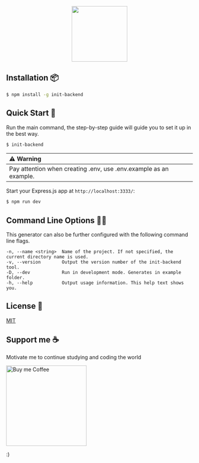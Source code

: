<div align="center">
  <img style="height: 150px" src="https://github.com/eumaninho54/init-backend/assets/87163356/687c5925-dce9-4198-a983-43056c901da3">
</div>

## Installation 📦

```sh
$ npm install -g init-backend
```

## Quick Start 🚀

Run the main command, the step-by-step guide will guide you to set it up in the best way.

```bash
$ init-backend
```

| :warning: Warning |
|:---------------------------|
| Pay attention when creating .env, use .env.example as an example. |

Start your Express.js app at `http://localhost:3333/`:

```bash
$ npm run dev
```

## Command Line Options 👨‍💻

This generator can also be further configured with the following command line flags.

    -n, --name <string>  Name of the project. If not specified, the current directory name is used.
    -v, --version        Output the version number of the init-backend tool.
    -D, --dev            Run in development mode. Generates in example folder.
    -h, --help           Output usage information. This help text shows you.

## License 📜

[MIT](LICENSE)

## Support me ☕
Motivate me to continue studying and coding the world

<a href="https://www.buymeacoffee.com/eumaninho54" target="_blank" rel=”noopener”>   
  <img src="https://github.com/eumaninho54/init-backend/assets/87163356/26a34b61-8032-420e-a2ca-95158c89b300" alt="Buy me Coffee" max-height="60px" width="217px">
</a>

:)

